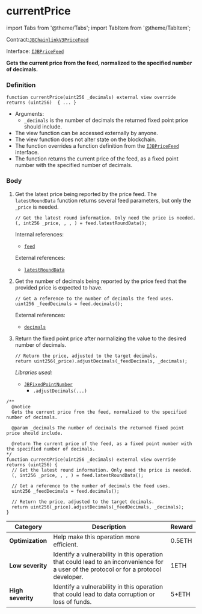 # currentPrice

import Tabs from '@theme/Tabs';
import TabItem from '@theme/TabItem';

Contract:[`JBChainlinkV3PriceFeed`](/api/contracts/or-price-feeds/jbchainlinkv3pricefeed/README.md)​‌

Interface: [`IJBPriceFeed`](/api/interfaces/ijbpricefeed.md)

<Tabs>
<TabItem value="Step by step" label="Step by step">

**Gets the current price from the feed, normalized to the specified number of decimals.**

### Definition

```solidity
function currentPrice(uint256 _decimals) external view override returns (uint256)  { ... }
```

* Arguments:
  * `_decimals` is the number of decimals the returned fixed point price should include.
* The view function can be accessed externally by anyone.
* The view function does not alter state on the blockchain.
* The function overrides a function definition from the [`IJBPriceFeed`](/api/interfaces/ijbpricefeed.md) interface.
* The function returns the current price of the feed, as a fixed point number with the specified number of decimals.

### Body

1.  Get the latest price being reported by the price feed. The `latestRoundData` function returns several feed parameters, but only the `_price` is needed.

    ```solidity
    // Get the latest round information. Only need the price is needed.
    (, int256 _price, , , ) = feed.latestRoundData();
    ```

    Internal references:

    * [`feed`](/api/contracts/or-price-feeds/jbchainlinkv3pricefeed/properties/feed.md)

    External references:

    * [`latestRoundData`](https://docs.chain.link/docs/price-feeds-api-reference/#latestrounddata)
2.  Get the number of decimals being reported by the price feed that the provided price is expected to have.

    ```solidity
    // Get a reference to the number of decimals the feed uses.
    uint256 _feedDecimals = feed.decimals();
    ```

    External references:

    * [`decimals`](https://docs.chain.link/docs/price-feeds-api-reference/#decimals)
3. Return the fixed point price after normalizing the value to the desired number of decimals.

    ```solidity
    // Return the price, adjusted to the target decimals.
    return uint256(_price).adjustDecimals(_feedDecimals, _decimals);
    ```

    _Libraries used:_

    * [`JBFixedPointNumber`](/api/libraries/jbfixedpointnumber.md)
      * `.adjustDecimals(...)`

</TabItem>

<TabItem value="Code" label="Code">

```solidity
/** 
  @notice 
  Gets the current price from the feed, normalized to the specified number of decimals.

  @param _decimals The number of decimals the returned fixed point price should include.

  @return The current price of the feed, as a fixed point number with the specified number of decimals.
*/
function currentPrice(uint256 _decimals) external view override returns (uint256) {
  // Get the latest round information. Only need the price is needed.
  (, int256 _price, , , ) = feed.latestRoundData();

  // Get a reference to the number of decimals the feed uses.
  uint256 _feedDecimals = feed.decimals();

  // Return the price, adjusted to the target decimals.
  return uint256(_price).adjustDecimals(_feedDecimals, _decimals);
}
```

</TabItem>

<TabItem value="Bug bounty" label="Bug bounty">

| Category          | Description                                                                                                                            | Reward |
| ----------------- | -------------------------------------------------------------------------------------------------------------------------------------- | ------ |
| **Optimization**  | Help make this operation more efficient.                                                                                               | 0.5ETH |
| **Low severity**  | Identify a vulnerability in this operation that could lead to an inconvenience for a user of the protocol or for a protocol developer. | 1ETH   |
| **High severity** | Identify a vulnerability in this operation that could lead to data corruption or loss of funds.                                        | 5+ETH  |

</TabItem>
</Tabs>
